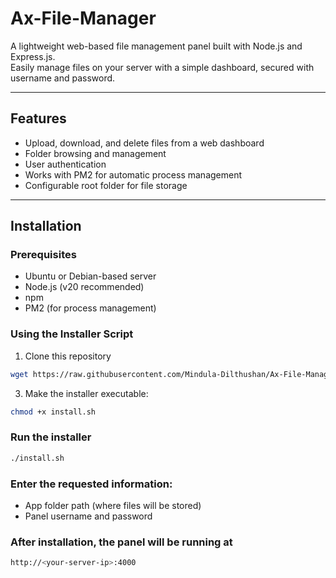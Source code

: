 # Ax-File-Manager

A lightweight web-based file management panel built with Node.js and Express.js.  
Easily manage files on your server with a simple dashboard, secured with username and password.

---

## Features

- Upload, download, and delete files from a web dashboard  
- Folder browsing and management  
- User authentication  
- Works with PM2 for automatic process management  
- Configurable root folder for file storage  

---

## Installation

### Prerequisites

- Ubuntu or Debian-based server  
- Node.js (v20 recommended)  
- npm  
- PM2 (for process management)  

### Using the Installer Script

1. Clone this repository
```bash
wget https://raw.githubusercontent.com/Mindula-Dilthushan/Ax-File-Manager/master/install.sh
```

3. Make the installer executable:

```bash
chmod +x install.sh
````

### Run the installer
```bash
./install.sh
```

### Enter the requested information:
- App folder path (where files will be stored)
- Panel username and password

### After installation, the panel will be running at
```bash
http://<your-server-ip>:4000
```
